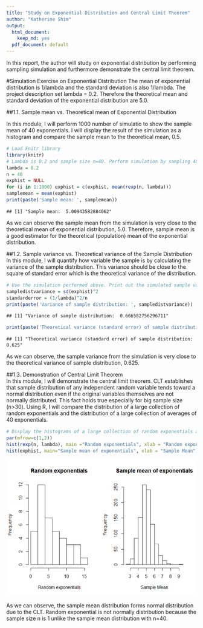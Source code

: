 ```yaml
---
title: "Study on Exponential Distribution and Central Limit Theorem"
author: "Katherine Shim"
output:
  html_document:
    keep_md: yes
  pdf_document: default
---
```


In this report, the author will study on exponential distribution by performing sampling simulation and furthermore demonstrate the central limit theorem.

#Simulation Exercise on Exponential Distribution
The mean of exponential distribution is 1/lambda and the standard deviation is also 1/lambda. The project description set lambda = 0.2. Therefore the theoretical mean and standard deviation of the exponential distribution are 5.0.  

##1.1. Sample mean vs. Theoretical mean of Exponential Distribution  

In this module, I will perform 1000 number of simulatio to show the sample mean of 40 exponentials. I will display the result of the simulation as a histogram and compare the sample mean to the theoretical mean, 0.5. 

```r
# Load knitr library
library(knitr)
# Lambda is 0.2 and sample size n=40. Perform simulation by sampling 40 exponential distribution for 10000 times. Print out the simulated sample mean and compare with the theoretical mean.
lambda = 0.2
n = 40
exphist = NULL
for (i in 1:1000) exphist = c(exphist, mean(rexp(n, lambda)))
samplemean = mean(exphist)
print(paste('Sample mean: ', samplemean))
```

```
## [1] "Sample mean:  5.00943582884062"
```
As we can observe the sample mean from the simulation is very close to the theoretical mean of exponential distribution, 5.0. Therefore, sample mean is a good estimator for the theoretical (population) mean of the exponential distribution.  
  
  
##1.2. Sample variance vs. Theoretical variance of the Sample Distribution  
In this module, I will quantify how variable the sample is by calculating the variance of the sample distribution. This variance should be close to the square of standard error which is the theoretical variance of the distribution.

```r
# Use the simulation performed above. Print out the simulated sample variance and compare with the theoretical sample variance.
sampledistvariance = sd(exphist)^2
standarderror = (1/lambda)^2/n
print(paste('Variance of sample distribution: ', sampledistvariance))
```

```
## [1] "Variance of sample distribution:  0.666582756296711"
```

```r
print(paste('Theoretical variance (standard error) of sample distribution: ', standarderror))
```

```
## [1] "Theoretical variance (standard error) of sample distribution:  0.625"
```
  
As we can observe, the sample variance from the simulation is very close to the theoretical variance of sample distribution, 0.625. 

##1.3. Demonstration of Central Limit Theorem  
In this module, I will demonstrate the central limit theorem. CLT establishes that sample distribution of any independent random variable tends toward a normal distribution even if the original variables themselves are not normally distributed. This fact holds true especially for big sample size (n>30). Using R, I will compare the distribution of a large collection of random exponentials and the distribution of a large collection of averages of 40 exponentials.

```r
# Display the histograms of a large collection of random exponentials and the distribution of a large collection of averages of 40 exponentials.
par(mfrow=c(1,2))
hist(rexp(n, lambda), main ="Random exponentials", xlab = "Random exponentials" )
hist(exphist, main="Sample mean of exponentials", xlab = "Sample Mean")
```

![](courseproject_part1_files/figure-html/unnamed-chunk-3-1.png)<!-- -->
  
As we can observe, the sample mean distribution forms normal distribution due to the CLT. Random exponential is not normally distribution because the sample size n is 1 unlike the sample mean distribution with n=40.

  
